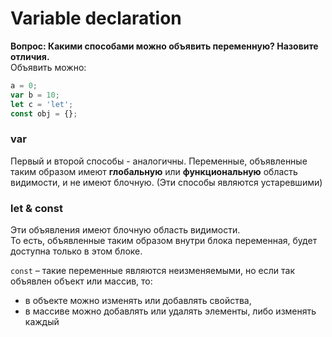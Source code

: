 # Variable declaration
**Вопрос: Какими способами можно объявить переменную? Назовите отличия.**  
Объявить можно:
```javascript
a = 0;
var b = 10;
let c = 'let';
const obj = {};
```
### var
Первый и второй способы - аналогичны. Переменные, объявленные таким образом имеют **глобальную** или **функциональную** область 
видимости, и не имеют блочную. (Эти способы являются устаревшими)

### let & const
Эти объявления имеют блочную область видимости.  
То есть, объявленные таким образом внутри блока переменная, будет доступна только в этом блоке.  

`const` – такие переменные являются неизменяемыми, но если так объявлен объект или массив, то:  
- в объекте можно изменять или добавлять свойства, 
- в массиве можно добавлять или удалять элементы, либо изменять каждый



